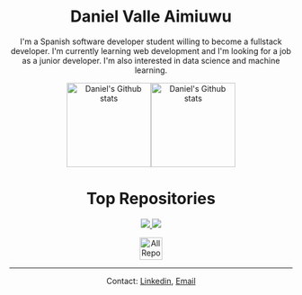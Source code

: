 <div align = "center">
  
  # Daniel Valle Aimiuwu

  I'm a Spanish software developer student willing to become a fullstack developer. I'm currently learning web development and I'm looking for a job as a junior developer. I'm also interested in data science and machine learning.

  <a href="https://github.com/anuraghazra/github-readme-stats"><img align="center" height = "150"  src="https://github-readme-stats.vercel.app/api?username=valle-code&show_icons=true&include_all_commits=true&theme=tokyonight" alt="Daniel's Github stats" /></a><a href="https://github.com/anuraghazra/github-readme-stats"><img align="center" height = "150" src="https://github-readme-stats.vercel.app/api/top-langs/?username=valle-code&layout=compact&theme=tokyonight" alt="Daniel's Github stats" /></a>

  # Top Repositories

  <p align="center">
    <a href="https://github.com/valle-code/Boolean">
      <img src="https://github-readme-stats.vercel.app/api/pin/?username=valle-code&repo=Boolean&theme=tokyonight" />
    </a><a href="https://github.com/valle-code/Bingo">
      <img src="https://github-readme-stats.vercel.app/api/pin/?username=valle-code&repo=Bingo&theme=tokyonight" />
    </a>
  </p>

  <p align="center">
    <a href="https://github.com/valle-code?tab=repositories">
      <img  height = "40" alt="All Repositories" title="All Repositories" src="https://custom-icon-badges.herokuapp.com/badge/Todos los repositorios-2962FF?style=for-the-badge&logoColor=white&logo=repo"/>
    </a>
  </p>

  ---

  <p align: "center">Contact: <a href="https://www.linkedin.com/in/daniel-valle-aimiuwu-655065235/">Linkedin</a>,  <a  href="mailto:danivalle.code@gmail.com">Email</a></p> 
</div>
